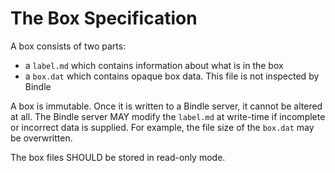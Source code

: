 # The Box Specification

A box consists of two parts:

- a `label.md` which contains information about what is in the box
- a `box.dat` which contains opaque box data. This file is not inspected by Bindle

A box is immutable. Once it is written to a Bindle server, it cannot be altered at all.
The Bindle server MAY modify the `label.md` at write-time if incomplete or incorrect data
is supplied. For example, the file size of the `box.dat` may be overwritten.

The box files SHOULD be stored in read-only mode.